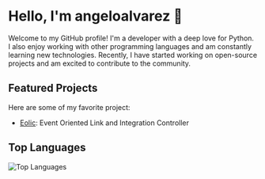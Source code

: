# Hello, I'm angeloalvarez 👋

Welcome to my GitHub profile! I'm a developer with a deep love for Python. I also enjoy working with other programming languages and am constantly learning new technologies. Recently, I have started working on open-source projects and am excited to contribute to the community.

## Featured Projects

Here are some of my favorite project:

- [Eolic](https://github.com/thiarthur/eolic): Event Oriented Link and Integration Controller 

## Top Languages

![Top Languages](https://github-readme-stats.vercel.app/api/top-langs/?username=angeloalvarez&layout=compact&theme=synthwave)